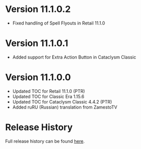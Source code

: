 # Version 11.1.0.2

- Fixed handling of Spell Flyouts in Retail 11.1.0

# Version 11.1.0.1

- Added support for Extra Action Button in Cataclysm Classic

# Version 11.1.0.0

- Updated TOC for Retail 11.1.0 (PTR)
- Updated TOC for Classic Era 1.15.6
- Updated TOC for Cataclysm Classic 4.4.2 (PTR)
- Added ruRU (Russian) translation from ZamestoTV

# Release History

Full release history can be found [here](https://github.com/kstange/MasqueBlizzBars/wiki/Release-Notes).
